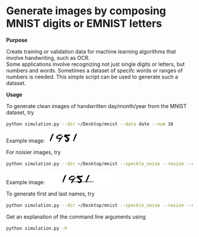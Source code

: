 # Generate images by composing MNIST digits or EMNIST letters

__Purpose__

Create training or validation data for machine learning algorithms that involve handwriting, such as OCR.  
Some applications involve recognizing not just single digits or letters, but numbers and words.  Sometimes 
a dataset of specifc words or ranges of numbers is needed.  This simple script can be used to generate such 
a dataset.

__Usage__

To generate clean images of handwritten day/month/year from the MNIST dataset, try

```bash
python simulation.py --dir ~/Desktop/mnist --data date --num 10
```

Example image:
![year13.png](year13.png)

For noisier images, try

```bash
python simulation.py --dir ~/Desktop/mnist --speckle_noise --resize --underline_noise --data date --num 10
```

Example image:
![year13_noisy.png](year13_noisy.png)

To generate first and last names, try

```bash
python simulation.py --dir ~/Desktop/mnist --speckle_noise --resize --underline_noise --spacing 0.7 --data name --num 10
```

Get an explanation of the command line arguments using

```bash
python simulation.py -h
```
